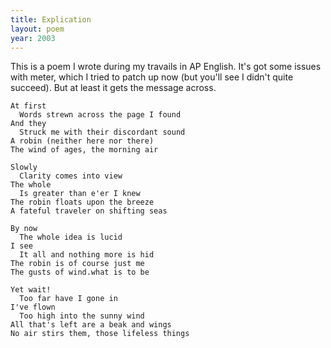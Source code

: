 ```yaml
---
title: Explication
layout: poem
year: 2003
---
```

This is a poem I wrote during my travails in AP English. It's got some issues with meter, which I tried to patch up now (but you'll see I didn't quite succeed). But at least it gets the message across.

    At first
      Words strewn across the page I found
    And they
      Struck me with their discordant sound
    A robin (neither here nor there)
    The wind of ages, the morning air

    Slowly
      Clarity comes into view
    The whole
      Is greater than e'er I knew
    The robin floats upon the breeze
    A fateful traveler on shifting seas

    By now
      The whole idea is lucid
    I see
      It all and nothing more is hid
    The robin is of course just me
    The gusts of wind.what is to be

    Yet wait!
      Too far have I gone in
    I've flown
      Too high into the sunny wind
    All that's left are a beak and wings
    No air stirs them, those lifeless things
